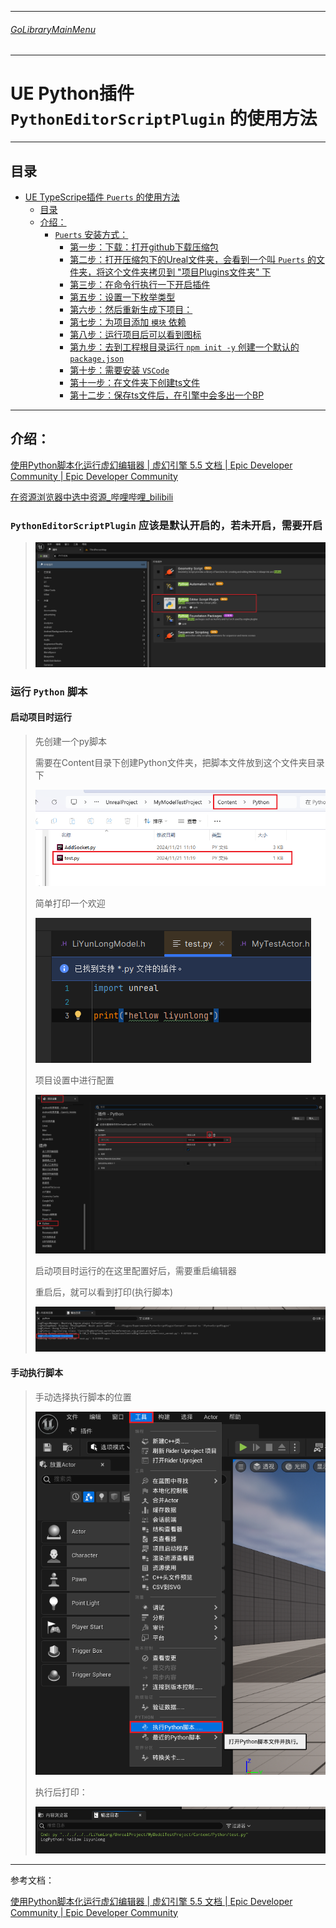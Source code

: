 ___________________________________________________________________________________________
###### [GoLibraryMainMenu](../_LibraryMainMenu_.md)
___________________________________________________________________________________________
# UE  Python插件 `PythonEditorScriptPlugin` 的使用方法


___________________________________________________________________________________________


## 目录

- [UE  TypeScripe插件 `Puerts` 的使用方法](#ue--typescripe插件-puerts-的使用方法)
  - [目录](#目录)
  - [介绍：](#介绍)
    - [`Puerts` 安装方式：](#puerts-安装方式)
      - [第一步：下载：打开github下载压缩包](#第一步下载打开github下载压缩包)
      - [第二步：打开压缩包下的Ureal文件夹，会看到一个叫 `Puerts` 的文件夹，将这个文件夹拷贝到 "项目Plugins文件夹" 下](#第二步打开压缩包下的ureal文件夹会看到一个叫-puerts-的文件夹将这个文件夹拷贝到-项目plugins文件夹-下)
      - [第三步：在命令行执行一下开启插件](#第三步在命令行执行一下开启插件)
      - [第五步：设置一下枚举类型](#第五步设置一下枚举类型)
      - [第六步：然后重新生成下项目：](#第六步然后重新生成下项目)
      - [第七步：为项目添加 `模块` 依赖](#第七步为项目添加-模块-依赖)
      - [第八步：运行项目后可以看到图标](#第八步运行项目后可以看到图标)
      - [第九步：去到工程根目录运行 `npm init -y` 创建一个默认的 `package.json`](#第九步去到工程根目录运行-npm-init--y-创建一个默认的-packagejson)
      - [第十步：需要安装 `VSCode`](#第十步需要安装-vscode)
      - [第十一步：在文件夹下创建ts文件](#第十一步在文件夹下创建ts文件)
      - [第十二步：保存ts文件后，在引擎中会多出一个BP](#第十二步保存ts文件后在引擎中会多出一个bp)


___________________________________________________________________________________________

## 介绍：

[使用Python脚本化运行虚幻编辑器 | 虚幻引擎 5.5 文档 | Epic Developer Community | Epic Developer Community](https://dev.epicgames.com/documentation/zh-cn/unreal-engine/scripting-the-unreal-editor-using-python)

[在资源浏览器中选中资源_哔哩哔哩_bilibili](https://www.bilibili.com/video/BV1PE411d7z8/?p=10&spm_id_from=333.880.my_history.page.click&vd_source=9e1e64122d802b4f7ab37bd325a89e6c)

### `PythonEditorScriptPlugin` 应该是默认开启的，若未开启，需要开启

>![image-20241121112354081](./Image/UE_Python_PythonEditorScriptPlugin/image-20241121112354081.png)

### 运行 `Python` 脚本

#### 启动项目时运行

> 先创建一个py脚本
>
> 需要在Content目录下创建Python文件夹，把脚本文件放到这个文件夹目录下
>
> ![image-20241121112814866](./Image/UE_Python_PythonEditorScriptPlugin/image-20241121112814866.png)
>
> 简单打印一个欢迎
>
> ![image-20241121113033001](./Image/UE_Python_PythonEditorScriptPlugin/image-20241121113033001.png)
>
> 项目设置中进行配置
>
> ![image-20241121112856795](./Image/UE_Python_PythonEditorScriptPlugin/image-20241121112856795.png)
>
> 启动项目时运行的在这里配置好后，需要重启编辑器
>
> 重启后，就可以看到打印(执行脚本)
>
> ![image-20241121112703559](./Image/UE_Python_PythonEditorScriptPlugin/image-20241121112703559.png)

#### 手动执行脚本

> 手动选择执行脚本的位置
>
> ![image-20241121113208342](./Image/UE_Python_PythonEditorScriptPlugin/image-20241121113208342.png)
>
> 执行后打印：
>
> ![image-20241121113252697](./Image/UE_Python_PythonEditorScriptPlugin/image-20241121113252697.png)

------

参考文档：

[使用Python脚本化运行虚幻编辑器 | 虚幻引擎 5.5 文档 | Epic Developer Community | Epic Developer Community](https://dev.epicgames.com/documentation/zh-cn/unreal-engine/scripting-the-unreal-editor-using-python)